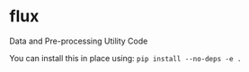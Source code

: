 # flux
Data and Pre-processing Utility Code

You can install this in place using:
```pip install --no-deps -e .```


